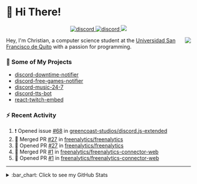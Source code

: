 # :wave: Hi There!

<p align="center">
  <a href="https://discord.gg/mhj3Zsv">
    <img alt="discord" src="https://img.shields.io/discord/730998659008823296.svg?label=&logo=discord&logoColor=ffffff&color=7389D8&labelColor=6A7EC2"/>
  </a>
  <a href="https://twitter.com/moonstar_x99">
    <img alt="discord" src="https://img.shields.io/twitter/follow/moonstar_x99?label=Follow%20Me%21&style=social"/>
  </a>
  <a href="https://badges.pufler.dev">
    <img src="https://badges.pufler.dev/visits/moonstar-x/moonstar-x?style=flat&logo=github">
  </a>
</p>

<img align="right" src="https://media.tenor.com/images/cb8fb20986aac7eef75c8ce6bc3997c0/tenor.gif" />

Hey, I'm Christian, a computer science student at the [Universidad San Francisco de Quito](http://www.usfq.edu.ec/Paginas/Inicio.aspx) with a passion for programming.

### :rocket: Some of My Projects

* [discord-downtime-notifier](https://github.com/moonstar-x/discord-downtime-notifier)
* [discord-free-games-notifier](https://github.com/moonstar-x/discord-free-games-notifier)
* [discord-music-24-7](https://github.com/moonstar-x/discord-music-24-7)
* [discord-tts-bot](https://github.com/moonstar-x/discord-tts-bot)
* [react-twitch-embed](https://github.com/moonstar-x/react-twitch-embed)

### :zap: Recent Activity

<!--START_SECTION:activity-->
1. ❗️ Opened issue [#68](https://github.com/greencoast-studios/discord.js-extended/issues/68) in [greencoast-studios/discord.js-extended](https://github.com/greencoast-studios/discord.js-extended)
2. 🎉 Merged PR [#27](https://github.com/freenalytics/freenalytics/pull/27) in [freenalytics/freenalytics](https://github.com/freenalytics/freenalytics)
3. 💪 Opened PR [#27](https://github.com/freenalytics/freenalytics/pull/27) in [freenalytics/freenalytics](https://github.com/freenalytics/freenalytics)
4. 🎉 Merged PR [#1](https://github.com/freenalytics/freenalytics-connector-web/pull/1) in [freenalytics/freenalytics-connector-web](https://github.com/freenalytics/freenalytics-connector-web)
5. 💪 Opened PR [#1](https://github.com/freenalytics/freenalytics-connector-web/pull/1) in [freenalytics/freenalytics-connector-web](https://github.com/freenalytics/freenalytics-connector-web)
<!--END_SECTION:activity-->

---

<details>
  <summary>
    :bar_chart: Click to see my GitHub Stats
  </summary>
  <p align="center">
    <br>
    <img alt="GitHub Stats" src="https://github-readme-stats.vercel.app/api?username=moonstar-x&count_private=true&show_icons=true&theme=dracula" />
    <br>
    <img alt="GitHub Top Languages" src="https://github-readme-stats.vercel.app/api/top-langs/?username=moonstar-x&layout=compact&theme=dracula" />
  </p>
</details>
